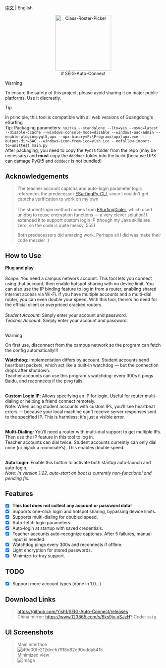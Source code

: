 [中文](./README.md) | English
<div align="center">
<a><img src="./Class-Roster-Picker.png" width="180" height="180" alt="Class-Roster-Picker"></a>
</div>

<div align="center">
# SEIG-Auto-Connect
</div>

> [!WARNING]
> To ensure the safety of this project, please avoid sharing it on major public platforms. Use it discreetly.

> [!TIP]
> In principle, this tool is compatible with all web versions of Guangdong's eSurfing<br>
> Tip: Packaging parameters: `nuitka --standalone --lto=yes --msvc=latest --disable-ccache --windows-console-mode=disable --windows-uac-admin --enable-plugin=pyqt5,upx --upx-binary=F:\Programs\upx\upx.exe  --output-dir=SAC --windows-icon-from-ico=yish.ico --nofollow-import-to=unittest main.py`<br>After packaging, you need to copy the `PyQt5` folder from the repo (may be necessary) and **must** copy the `ddddocr` folder into the build (because UPX can damage PyQt5 and `ddddocr` is not bundled)

## Acknowledgements
> The teacher account captcha and auto-login parameter logic references the predecessor [ESurfingPy-CLI](https://github.com/Pandaft/ESurfingPy-CLI), since I couldn't get captcha verification to work on my own<br><br>
> The student login method comes from [ESurfingDialer](https://github.com/Rsplwe/ESurfingDialer), which used unidbg to reuse encryption functions — a very clever solution! I extended it to support custom login IP (though my Java skills are zero, so the code is quite messy, 555)
>
> Both predecessors did amazing work. Perhaps all I did was make their code messier :)

## How to Use

**Plug and play**<br><br>
*Scope*: You need a campus network account. This tool lets you connect using that account, then enable hotspot sharing with no device limit. You can also use the IP binding feature to log in from a router, enabling shared internet access via Wi-Fi. If you have multiple accounts and a multi-dial router, you can even double your speed. With this tool, there's no need for the official client or overpriced cracked routers.<br><br>
*Student Account*: Simply enter your account and password.<br>
*Teacher Account*: Simply enter your account and password.<br><br>

> [!WARNING]
> On first use, disconnect from the campus network so the program can fetch the config automatically!!!<br>

**Watchdog**: Implementation differs by account. Student accounts send heartbeat packets, which act like a built-in watchdog — but the connection drops after shutdown.  
Teacher accounts can use this program's watchdog: every 300s it pings Baidu, and reconnects if the ping fails.<br><br>

**Custom Login IP**: Allows specifying an IP for login. Useful for router multi-dialing or helping a friend connect remotely.  
Note: When using student accounts with custom IPs, you'll see heartbeat errors — because your local machine can't receive server responses sent to the specified IP. This is harmless; it's just a visible error.<br><br>

**Multi-Dialing**: You’ll need a router with multi-dial support to get multiple IPs. Then use the IP feature in this tool to log in.  
Teacher accounts can dial twice. Student accounts currently can only dial once (or hijack a roommate’s). This enables double speed.<br><br>

**Auto Login**: Enable this button to activate both startup auto-launch and auto-login.  
*Note: In version 1.22, auto-start on boot is currently non-functional and pending fix.*

## Features
- [x] **This tool does not collect any account or password data!**
- [x] Supports one-click login and hotspot sharing, bypassing device limits.
- [x] Supports multi-dialing for doubled speed.
- [x] Auto-fetch login parameters.
- [x] Auto-login at startup with saved credentials.
- [x] Teacher accounts auto-recognize captchas. After 5 failures, manual input is needed.
- [x] Watchdog pings every 300s and reconnects if offline.
- [x] Light encryption for stored passwords.
- [x] Minimize-to-tray support.

## TODO
- [x] Support more account types (done in 1.0...) 

## Download Links
> https://github.com/Yish1/SEIG-Auto-Connect/releases<br>
> China mirror: https://www.123865.com/s/8ks9jv-xSJzH? Code: `seig`

## UI Screenshots
> Main interface<br>
![49c00fe212deeb7918d62e90cdda5415](https://github.com/user-attachments/assets/6b11042f-811d-4aae-a2d0-822faccc5daa)<br>
> Minimized view<br>
![image](https://github.com/user-attachments/assets/4785e962-ed25-4ec3-b13e-a39f6ac465db)
